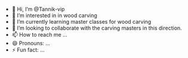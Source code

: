 - 👋 Hi, I’m @Tannik-vip
- 👀 I’m interested in in wood carving
- 🌱 I’m currently learning master classes  for wood carving
- 💞️ I’m looking to collaborate with the carving masters in this direction.
- 📫 How to reach me ...
- 😄 Pronouns: ...
- ⚡ Fun fact: ...

<!---
Tannik-vip/Tannik-vip is a ✨ special ✨ repository because its `README.md` (this file) appears on your GitHub profile.
You can click the Preview link to take a look at your changes.
--->
